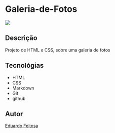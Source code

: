 # Galeria-de-Fotos

![](./img/Preview.png)

## Descrição
Projeto de HTML e CSS, sobre uma galeria de fotos


## Tecnológias
* HTML
* CSS
* Markdown
* Git
* github

## Autor
[Eduardo Feitosa](https://discord.com/channels/@me)